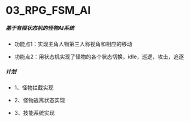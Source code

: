 # 03_RPG_FSM_AI
##### 基于有限状态机的怪物AI系统

* 功能点1：实现主角人物第三人称视角和相应的移动

* 功能点2：用状态机实现了怪物的各个状态切换，idle，巡逻，攻击，追逐

##### 计划

* 1、怪物拦截实现

* 2、怪物逃离状态实现

* 3、技能系统实现
